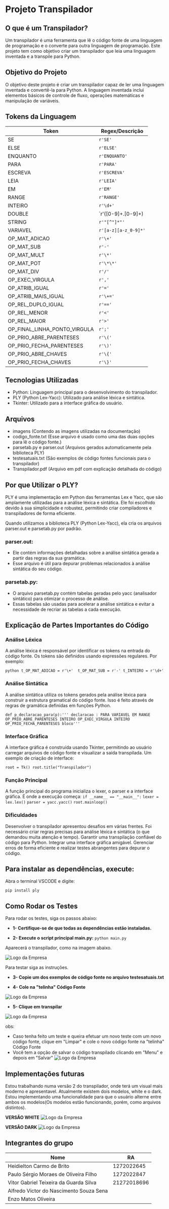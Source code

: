 # Projeto Transpilador

## O que é um Transpilador?

Um transpilador é uma ferramenta que lê o código fonte de uma linguagem de programação e o converte para outra linguagem de programação. Este projeto tem como objetivo criar um transpilador que leia uma linguagem inventada e a transpile para Python.

## Objetivo do Projeto

O objetivo deste projeto é criar um transpilador capaz de ler uma linguagem inventada e convertê-la para Python. A linguagem inventada inclui elementos básicos de controle de fluxo, operações matemáticas e manipulação de variáveis.

## Tokens da Linguagem
| Token                        | Regex/Descrição          |
|------------------------------|--------------------------|
| SE                           | `r'SE'`                  |
| ELSE                         | `r'ELSE'`                |
| ENQUANTO                     | `r'ENQUANTO'`            |
| PARA                         | `r'PARA'`                |
| ESCREVA                      | `r'ESCREVA'`             |
| LEIA                         | `r'LEIA'`                |
| EM                           | `r'EM'`                  |
| RANGE                        | `r'RANGE'`               |
| INTEIRO                      | `r'\d+'`                 |
| DOUBLE                       | `r'([0-9]+\.[0-9]+)|([0-9]+\.[0-9]+)'|
| STRING                       | `r'"[^"]*"'`             |
| VARIAVEL                     | `r'[a-z][a-z_0-9]*'`     |
| OP_MAT_ADICAO                | `r'\+'`                  |
| OP_MAT_SUB                   | `r'-'`                   |
| OP_MAT_MULT                  | `r'\*'`                  |
| OP_MAT_POT                   | `r'\*\*'`                |
| OP_MAT_DIV                   | `r'/'`                   |
| OP_EXEC_VIRGULA              | `r','`                   |
| OP_ATRIB_IGUAL               | `r'='`                   |
| OP_ATRIB_MAIS_IGUAL          | `r'\+='`                 |
| OP_REL_DUPLO_IGUAL           | `r'=='`                  |
| OP_REL_MENOR                 | `r'<'`                   |
| OP_REL_MAIOR                 | `r'>'`                   |
| OP_FINAL_LINHA_PONTO_VIRGULA | `r';'`                   |
| OP_PRIO_ABRE_PARENTESES      | `r'\('`                  |
| OP_PRIO_FECHA_PARENTESES     | `r'\)'`                  |
| OP_PRIO_ABRE_CHAVES          | `r'\{'`                  |
| OP_PRIO_FECHA_CHAVES         | `r'\}'`                  |

## Tecnologias Utilizadas

- Python: Linguagem principal para o desenvolvimento do transpilador.
- PLY (Python Lex-Yacc): Utilizado para análise léxica e sintática.
- Tkinter: Utilizado para a interface gráfica do usuário.

## Arquivos
- imagens (Contendo as imagens utilizadas na documentação)
- codigo_fonte.txt (Esse arquivo é usado como uma das duas opções para lê o código fonte.)
- parsetab.py e parser.out (Arquivos gerados automaticamente pela biblioteca PLY)
- testesatuais.txt (São exemplos de código fontes funcionais para o transpilador)
- Transpilador.pdf (Arquivo em pdf com explicação detalhada do código)

## Por que Utilizar o PLY?
PLY é uma implementação em Python das ferramentas Lex e Yacc, que são amplamente utilizadas para a análise léxica e sintática. Ele foi escolhido devido à sua simplicidade e robustez, permitindo criar compiladores e transpiladores de forma eficiente.

Quando utilizamos a biblioteca PLY (Python Lex-Yacc), ela cria os arquivos parser.out e parsetab.py por padrão.

### parser.out:
- Ele contém informações detalhadas sobre a análise sintática gerada a partir das regras da sua gramática.
- Esse arquivo é útil para depurar problemas relacionados à análise sintática do seu código.

### parsetab.py:

- O arquivo parsetab.py contém tabelas geradas pelo yacc (analisador sintático) para otimizar o processo de análise.
- Essas tabelas são usadas para acelerar a análise sintática e evitar a necessidade de recriar as tabelas a cada execução.

## Explicação de Partes Importantes do Código
### Análise Léxica
A análise léxica é responsável por identificar os tokens na entrada do código fonte. Os tokens são definidos usando expressões regulares. Por exemplo:

```python t_OP_MAT_ADICAO = r'\+'  t_OP_MAT_SUB = r'-' t_INTEIRO = r'\d+' ```
### Análise Sintática
A análise sintática utiliza os tokens gerados pela análise léxica para construir a estrutura gramatical do código fonte. Isso é feito através de regras de gramática definidas em funções Python.

``` def p_declaracao_para(p):''' declaracao : PARA VARIAVEL EM RANGE OP_PRIO_ABRE_PARENTESES INTEIRO OP_EXEC_VIRGULA INTEIRO OP_PRIO_FECHA_PARENTESES bloco''' ```

### Interface Gráfica
A interface gráfica é construída usando Tkinter, permitindo ao usuário carregar arquivos de código fonte e visualizar a saída transpilada. Um exemplo de criação de interface:

``` root = Tk() root.title("Transpilador") ```

### Função Principal
A função principal do programa inicializa o lexer, o parser e a interface gráfica. É onde a execução começa:
``` if __name__ == "__main__": ```
   ``` lexer = lex.lex() ```
   ``` parser = yacc.yacc() ```
   ``` root.mainloop() ```

### Dificuldades
Desenvolver o transpilador apresentou desafios em várias frentes. Foi necessário criar regras precisas para análise léxica e sintática (o que demandou muita atenção e tempo). 
Garantir uma transpilação confiável do código para Python. 
Integrar uma interface gráfica amigável. 
Gerenciar erros de forma eficiente e realizar testes abrangentes para depurar o código.

## Para instalar as dependências, execute:
Abra o terminal VSCODE e digite:  

```pip install ply```

## Como Rodar os Testes
Para rodar os testes, siga os passos abaixo:

* **1- Certifique-se de que todas as dependências estão instaladas.**


* **2- Execute o script principal main.py:**
 ```python main.py``` 

Aparecerá o transpilador, como na imagem abaixo.


![Logo da Empresa](imagens/transpilador.png)


Para testar siga as instruções.


* **3- Copie um dos exemplos de código fonte no arquivo testesatuais.txt**


* **4- Cole na "telinha" Código Fonte**


![Logo da Empresa](imagens/codigofonte.png)


* **5- Clique em transpilar**


![Logo da Empresa](imagens/bttranspilar.png)


obs:  
* Caso tenha feito um teste e queira efetuar um novo teste com um novo código fonte, clique em "Limpar" e cole o novo código fonte na "telinha" Código Fonte
* Você tem a opção de salvar o código transpilado clicando em "Menu" e depois em "Salvar"
![Logo da Empresa](imagens/salvar.png)

## Implementações futuras
Estou trabalhando numa versão 2 do transpilador, onde terá um visual mais moderno e apresentavel. Atualmente existem dois modelos, white e o dark. Estou implementando uma funcionalidade para que o usuário alterne entre ambos os modelos(Os modelos estão funcionando, porém, como arquivos distintos).

**VERSÃO WHITE**
![Logo da Empresa](imagens/v2white.png)

**VERSÃO DARK**
![Logo da Empresa](imagens/v2dark.png)


## Integrantes do grupo

| Nome                                   | RA         |
|----------------------------------------|------------|
| Heidielton Carmo de Brito              | 1272022645 |
| Paulo Sérgio Moraes de Oliveira Filho  | 1272022847 |
| Vitor Gabriel Teixeira da Guarda Silva | 21272018696|
| Alfredo Victor do Nascimento Souza Sena|            |
| Enzo Matos Oliveira                    |            |

